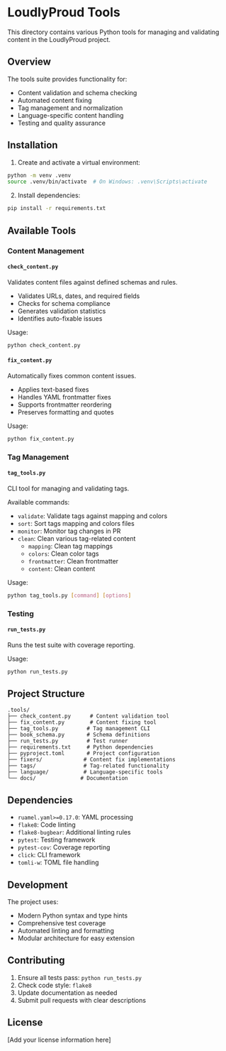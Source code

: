 # LoudlyProud Tools

This directory contains various Python tools for managing and validating content in the LoudlyProud project.

## Overview

The tools suite provides functionality for:
- Content validation and schema checking
- Automated content fixing
- Tag management and normalization
- Language-specific content handling
- Testing and quality assurance

## Installation

1. Create and activate a virtual environment:
```bash
python -m venv .venv
source .venv/bin/activate  # On Windows: .venv\Scripts\activate
```

2. Install dependencies:
```bash
pip install -r requirements.txt
```

## Available Tools

### Content Management

#### `check_content.py`
Validates content files against defined schemas and rules.
- Validates URLs, dates, and required fields
- Checks for schema compliance
- Generates validation statistics
- Identifies auto-fixable issues

Usage:
```bash
python check_content.py
```

#### `fix_content.py`
Automatically fixes common content issues.
- Applies text-based fixes
- Handles YAML frontmatter fixes
- Supports frontmatter reordering
- Preserves formatting and quotes

Usage:
```bash
python fix_content.py
```

### Tag Management

#### `tag_tools.py`
CLI tool for managing and validating tags.

Available commands:
- `validate`: Validate tags against mapping and colors
- `sort`: Sort tags mapping and colors files
- `monitor`: Monitor tag changes in PR
- `clean`: Clean various tag-related content
  - `mapping`: Clean tag mappings
  - `colors`: Clean color tags
  - `frontmatter`: Clean frontmatter
  - `content`: Clean content

Usage:
```bash
python tag_tools.py [command] [options]
```

### Testing

#### `run_tests.py`
Runs the test suite with coverage reporting.

Usage:
```bash
python run_tests.py
```

## Project Structure

```
.tools/
├── check_content.py      # Content validation tool
├── fix_content.py        # Content fixing tool
├── tag_tools.py         # Tag management CLI
├── book_schema.py       # Schema definitions
├── run_tests.py         # Test runner
├── requirements.txt     # Python dependencies
├── pyproject.toml       # Project configuration
├── fixers/             # Content fix implementations
├── tags/               # Tag-related functionality
├── language/           # Language-specific tools
└── docs/              # Documentation
```

## Dependencies

- `ruamel.yaml>=0.17.0`: YAML processing
- `flake8`: Code linting
- `flake8-bugbear`: Additional linting rules
- `pytest`: Testing framework
- `pytest-cov`: Coverage reporting
- `click`: CLI framework
- `tomli-w`: TOML file handling

## Development

The project uses:
- Modern Python syntax and type hints
- Comprehensive test coverage
- Automated linting and formatting
- Modular architecture for easy extension

## Contributing

1. Ensure all tests pass: `python run_tests.py`
2. Check code style: `flake8`
3. Update documentation as needed
4. Submit pull requests with clear descriptions

## License

[Add your license information here] 